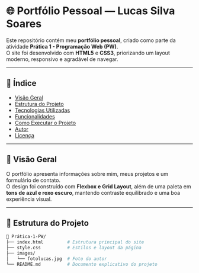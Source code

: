 # 🌐 Portfólio Pessoal — Lucas Silva Soares

Este repositório contém meu **portfólio pessoal**, criado como parte da atividade **Prática 1 - Programação Web (PW)**.  
O site foi desenvolvido com **HTML5** e **CSS3**, priorizando um layout moderno, responsivo e agradável de navegar.

---

## 📑 Índice

- [Visão Geral](#-visão-geral)
- [Estrutura do Projeto](#-estrutura-do-projeto)
- [Tecnologias Utilizadas](#-tecnologias-utilizadas)
- [Funcionalidades](#-funcionalidades)
- [Como Executar o Projeto](#-como-executar-o-projeto)
- [Autor](#-autor)
- [Licença](#-licença)

---

## 🧩 Visão Geral

O portfólio apresenta informações sobre mim, meus projetos e um formulário de contato.  
O design foi construído com **Flexbox e Grid Layout**, além de uma paleta em **tons de azul e roxo escuro**, mantendo contraste equilibrado e uma boa experiência visual.

---

## 📂 Estrutura do Projeto

```bash
📁 Prática-1-PW/
├── index.html         # Estrutura principal do site
├── style.css          # Estilos e layout da página
├── images/
│   └── fotolucas.jpg  # Foto do autor
└── README.md          # Documento explicativo do projeto
